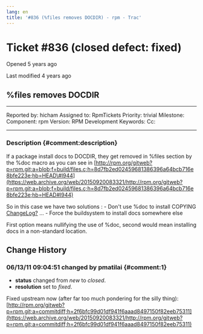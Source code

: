 ```yaml
---
lang: en
title: '#836 (%files removes DOCDIR) - rpm - Trac'
---
```


Ticket \#836 (closed defect: fixed)
===================================

Opened 5 years ago

Last modified 4 years ago

%files removes DOCDIR
---------------------

  -------------- --------- -------------- -----------------
  Reported by:   hicham    Assigned to:   RpmTickets
  Priority:      trivial   Milestone:     
  Component:     rpm       Version:       RPM Development
  Keywords:                Cc:            
                                          
  -------------- --------- -------------- -----------------

### Description {#comment:description}

If a package install docs to DOCDIR, they get removed in %files section
by the %doc macro as you can see in
[http://rpm.org/gitweb?p=rpm.git;a=blob;f=build/files.c;h=8d7fb2ed02459681386396a64bcb716e8bfe223e;hb=HEAD\#l944](https://web.archive.org/web/20150920083321/http://rpm.org/gitweb?p=rpm.git;a=blob;f=build/files.c;h=8d7fb2ed02459681386396a64bcb716e8bfe223e;hb=HEAD#l944)

So in this case we have two solutions : - Don\'t use %doc to install
COPYING [ChangeLog?](/ChangeLog) \... - Force the buildsystem to install
docs somewhere else

First option means nullifying the use of %doc, second would mean
installing docs in a non-standard location.

Change History
--------------

### 06/13/11 09:04:51 changed by pmatilai {#comment:1}

-   **status** changed from *new* to *closed*.
-   **resolution** set to *fixed*.

Fixed upstream now (after far too much pondering for the silly thing):
[http://rpm.org/gitweb?p=rpm.git;a=commitdiff;h=2f6bfc99d01df941f6aaad8497150f82eeb75311](https://web.archive.org/web/20150920083321/http://rpm.org/gitweb?p=rpm.git;a=commitdiff;h=2f6bfc99d01df941f6aaad8497150f82eeb75311)
